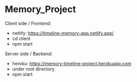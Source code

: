 # Memory_Project

Client side / Frontend:
- netlify: https://timeline-memory-app.netlify.app/
- cd client
- npm start 



Server side / Backend:
- heroku: https://memory-timeline-project.herokuapp.com
- under root directory
- npm start